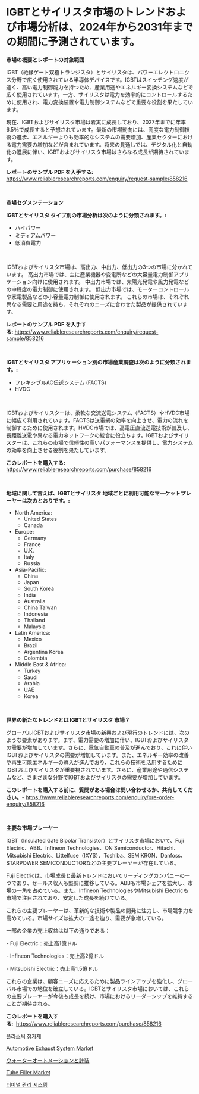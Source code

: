 <p><h1>IGBTとサイリスタ市場のトレンドおよび市場分析は、2024年から2031年までの期間に予測されています。</h1></p><p><strong>市場の概要とレポートの対象範囲</strong></p>
<p><p>IGBT（絶縁ゲート双極トランジスタ）とサイリスタは、パワーエレクトロニクス分野で広く使用されている半導体デバイスです。IGBTはスイッチング速度が速く、高い電力制御能力を持つため、産業用途やエネルギー変換システムなどで広く使用されています。一方、サイリスタは電力を効率的にコントロールするために使用され、電力変換装置や電力制御システムなどで重要な役割を果たしています。</p><p>現在、IGBTおよびサイリスタ市場は着実に成長しており、2027年までに年率6.5％で成長すると予想されています。最新の市場動向には、高度な電力制御技術の進歩、エネルギーよりも効率的なシステムの需要増加、産業セクターにおける電力需要の増加などが含まれています。将来の見通しでは、デジタル化と自動化の進展に伴い、IGBTおよびサイリスタ市場はさらなる成長が期待されています。</p></p>
<p><strong>レポートのサンプル PDF を入手する:</strong> <a href="https://www.reliableresearchreports.com/enquiry/request-sample/858216">https://www.reliableresearchreports.com/enquiry/request-sample/858216</a></p>
<p>&nbsp;</p>
<p><strong>市場セグメンテーション</strong></p>
<p><strong>IGBTとサイリスタ タイプ別の市場分析は次のように分類されます。:</strong></p>
<p><ul><li>ハイパワー</li><li>ミディアムパワー</li><li>低消費電力</li></ul></p>
<p>&nbsp;</p>
<p><p>IGBTおよびサイリスタ市場は、高出力、中出力、低出力の3つの市場に分かれています。 高出力市場では、主に産業機器や変電所などの大容量電力制御アプリケーション向けに使用されます。 中出力市場では、太陽光発電や風力発電などの中程度の電力制御に使用されます。 低出力市場では、モーターコントロールや家電製品などの小容量電力制御に使用されます。 これらの市場は、それぞれ異なる需要と用途を持ち、それぞれのニーズに合わせた製品が提供されています。</p></p>
<p><strong>レポートのサンプル PDF を入手する:</strong>&nbsp;<a href="https://www.reliableresearchreports.com/enquiry/request-sample/858216">https://www.reliableresearchreports.com/enquiry/request-sample/858216</a></p>
<p>&nbsp;</p>
<p><strong> IGBTとサイリスタ アプリケーション別の市場産業調査は次のように分類されます。:</strong></p>
<p><ul><li>フレキシブルAC伝送システム (FACTS)</li><li>HVDC</li></ul></p>
<p>&nbsp;</p>
<p><p>IGBTおよびサイリスターは、柔軟な交流送電システム（FACTS）やHVDC市場に幅広く利用されています。FACTSは送電網の効率を向上させ、電力の流れを制御するために使用されます。HVDC市場では、高電圧直流送電技術が普及し、長距離送電や異なる電力ネットワークの統合に役立ちます。IGBTおよびサイリスターは、これらの市場で信頼性の高いパフォーマンスを提供し、電力システムの効率を向上させる役割を果たしています。</p></p>
<p><strong>このレポートを購入する:</strong>&nbsp; <a href="https://www.reliableresearchreports.com/purchase/858216">https://www.reliableresearchreports.com/purchase/858216</a></p>
<p>&nbsp;</p>
<p><strong>地域に関して言えば、IGBTとサイリスタ 地域ごとに利用可能なマーケットプレーヤーは次のとおりです。:</strong></p>
<p><ul>
    <li>
        North America:
        <ul>
            <li>United States</li>
            <li>Canada</li>
        </ul>
    </li>
    <li>
        Europe:
        <ul>
            <li>Germany</li>
            <li>France</li>
            <li>U.K.</li>
            <li>Italy</li>
            <li>Russia</li>
        </ul>
    </li>
    <li>
        Asia-Pacific:
        <ul>
            <li>China</li>
            <li>Japan</li>
            <li>South Korea</li>
            <li>India</li>
            <li>Australia</li>
            <li>China Taiwan</li>
            <li>Indonesia</li>
            <li>Thailand</li>
            <li>Malaysia</li>
        </ul>
    </li>
    <li>
        Latin America:
        <ul>
            <li>Mexico</li>
            <li>Brazil</li>
            <li>Argentina Korea</li>
            <li>Colombia</li>
        </ul>
    </li>
    <li>
        Middle East & Africa:
        <ul>
            <li>Turkey</li>
            <li>Saudi</li>
            <li>Arabia</li>
            <li>UAE</li>
            <li>Korea</li>
        </ul>
    </li>
    </ul></p>
<p>&nbsp;</p>
<p><strong>世界の新たなトレンドとは IGBTとサイリスタ 市場？</strong></p>
<p><p>グローバルIGBTおよびサイリスタ市場の新興および現行のトレンドには、次のような要素があります。まず、電力需要の増加に伴い、IGBTおよびサイリスタの需要が増加しています。さらに、電気自動車の普及が進んでおり、これに伴いIGBTおよびサイリスタの需要が増加しています。また、エネルギー効率の改善や再生可能エネルギーの導入が進んでおり、これらの技術を活用するためにIGBTおよびサイリスタが重要視されています。さらに、産業用途や通信システムなど、さまざまな分野でIGBTおよびサイリスタの需要が増加しています。</p></p>
<p><strong>このレポートを購入する前に、質問がある場合は問い合わせるか、共有してください。</strong>- <a href="https://www.reliableresearchreports.com/enquiry/pre-order-enquiry/858216">https://www.reliableresearchreports.com/enquiry/pre-order-enquiry/858216</a></p>
<p>&nbsp;</p>
<p><strong>主要な市場プレーヤー</strong></p>
<p><p>IGBT（Insulated Gate Bipolar Transistor）とサイリスタ市場において、Fuji Electric、ABB、Infineon Technologies、ON Semiconductor、Hitachi、Mitsubishi Electric、Littelfuse（IXYS）、Toshiba、SEMIKRON、Danfoss、STARPOWER SEMICONDUCTORなどの主要プレーヤーが存在している。 </p><p>Fuji Electricは、市場成長と最新トレンドにおいてリーディングカンパニーの一つであり、セールス収入も堅調に推移している。ABBも市場シェアを拡大し、市場の一角を占めている。また、Infineon TechnologiesやMitsubishi Electricも市場で注目されており、安定した成長を続けている。</p><p>これらの主要プレーヤーは、革新的な技術や製品の開発に注力し、市場競争力を高めている。市場サイズは拡大の一途を辿り、需要が急増している。</p><p>一部の企業の売上収益は以下の通りである：</p><p>- Fuji Electric：売上高1億ドル</p><p>- Infineon Technologies：売上高2億ドル</p><p>- Mitsubishi Electric：売上高1.5億ドル</p><p>これらの企業は、顧客ニーズに応えるために製品ラインアップを強化し、グローバル市場での地位を確立している。IGBTとサイリスタ市場においては、これらの主要プレーヤーが今後も成長を続け、市場におけるリーダーシップを維持することが期待される。</p></p>
<p><strong>このレポートを購入する:</strong>&nbsp;&nbsp;<a href="https://www.reliableresearchreports.com/purchase/858216">https://www.reliableresearchreports.com/purchase/858216</a></p>
<p><p><a href="https://medium.com/@cute_priencsss/%ED%94%8C%EB%9D%BC%EC%8A%A4%ED%8B%B1-%EC%B2%A8%EA%B0%80%EC%A0%9C-%EC%8B%9C%EC%9E%A5-2031%EB%85%84%EA%B9%8C%EC%A7%80%EC%9D%98-%ED%8A%B8%EB%A0%8C%EB%93%9C-%EC%98%88%EC%B8%A1-%EB%B0%8F-%EA%B2%BD%EC%9F%81-%EB%B6%84%EC%84%9D-60c159e26b9b">플라스틱 첨가제</a></p><p><a href="https://issuu.com/reportprime-2/docs/automotive-exhaust-system-market-size-2030.pptx">Automotive Exhaust System Market</a></p><p><a href="https://github.com/NashBeahan2023/Market-Research-Report-List-1/blob/main/81191479328.md">ウォーターオートメーションと計装</a></p><p><a href="https://view.publitas.com/reportprime-1/tube-filler-market-analysis-examines-its-scope-on-growth-opportunities-and-forecasted-trends-spanning-from-2024-to-2031/">Tube Filler Market</a></p><p><a href="https://github.com/Maeennan456456/Market-Research-Report-List-1/blob/main/67263878517.md">터미널 관리 시스템</a></p></p>